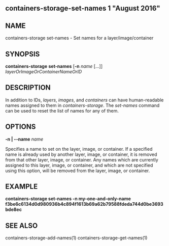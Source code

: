 ## containers-storage-set-names 1 "August 2016"

## NAME
containers-storage set-names - Set names for a layer/image/container

## SYNOPSIS
**containers-storage** **set-names** [**-n** *name* [...]] *layerOrImageOrContainerNameOrID*

## DESCRIPTION
In addition to IDs, *layers*, *images*, and *containers* can have
human-readable names assigned to them in *containers-storage*.  The *set-names*
command can be used to reset the list of names for any of them.

## OPTIONS
**-n | --name** *name*

Specifies a name to set on the layer, image, or container.  If a specified name
is already used by another layer, image, or container, it is removed from that
other layer, image, or container.  Any names which are currently assigned to
this layer, image, or container, and which are not specified using this option,
will be removed from the layer, image, or container.

## EXAMPLE
**containers-storage set-names -n my-one-and-only-name f3be6c6134d0d980936b4c894f1613b69a62b79588fdeda744d0be3693bde8ec**

## SEE ALSO
containers-storage-add-names(1)
containers-storage-get-names(1)

